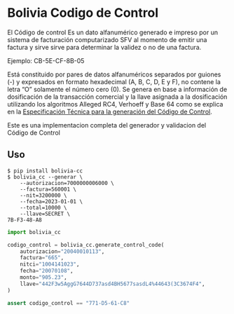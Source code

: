 # Bolivia Codigo de Control

El Código de control Es un dato alfanumérico generado e impreso por un sistema de facturación computarizado SFV al momento de emitir una factura y sirve sirve para determinar la validez o no de una factura.

Ejemplo: CB-5E-CF-8B-05

Está constituido por pares de datos alfanuméricos separados por guiones (-) y expresados en formato hexadecimal (A, B, C, D, E y F), no contene la letra “O” solamente el número cero (0). Se genera en base a información de dosificación de la transacción comercial y la llave asignada a la dosificación utilizando los algoritmos Alleged RC4, Verhoeff y Base 64 como se explica en la [Especificación Técnica para la generación del Código de Control](https://www.impuestos.gob.bo/ckeditor/plugins/imageuploader/uploads/356aea02e.pdf).

Este es una implementacion completa del generador y validacion del Código de Control

## Uso

``` terminal
$ pip install bolivia-cc
$ bolivia_cc --generar \
    --autorizacion=7000000006000 \
    --factura=560001 \
    --nit=3200000 \
    --fecha=2023-01-01 \
    --total=10000 \
    --llave=SECRET \
7B-F3-48-A8
```

``` python
import bolivia_cc

codigo_control = bolivia_cc.generate_control_code(
    autorizacion="20040010113",
    factura="665",
    nitci="1004141023",
    fecha="20070108",
    monto="905.23",
    llave="442F3w5AggG7644D737asd4BH5677sasdL4%44643(3C3674F4",
)

assert codigo_control == "771-D5-61-C8"
```
